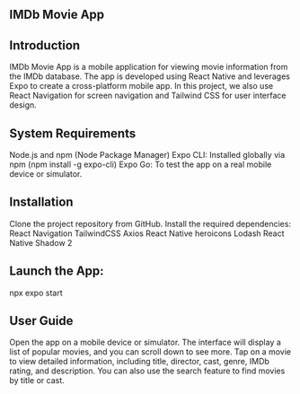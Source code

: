 ## IMDb Movie App
## Introduction
IMDb Movie App is a mobile application for viewing movie information from the IMDb database. The app is developed using React Native and leverages Expo to create a cross-platform mobile app. In this project, we also use React Navigation for screen navigation and Tailwind CSS for user interface design.

## System Requirements
Node.js and npm (Node Package Manager)
Expo CLI: Installed globally via npm (npm install -g expo-cli)
Expo Go: To test the app on a real mobile device or simulator.
## Installation
Clone the project repository from GitHub.
Install the required dependencies:
React Navigation
TailwindCSS
Axios
React Native heroicons
Lodash
React Native Shadow 2
## Launch the App:
npx expo start

## User Guide
Open the app on a mobile device or simulator.
The interface will display a list of popular movies, and you can scroll down to see more.
Tap on a movie to view detailed information, including title, director, cast, genre, IMDb rating, and description.
You can also use the search feature to find movies by title or cast.





   
   
